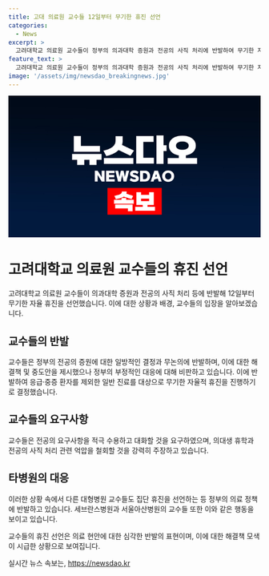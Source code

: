 ```yaml
---
title: 고대 의료원 교수들 12일부터 무기한 휴진 선언
categories:
  - News
excerpt: >
  고려대학교 의료원 교수들이 정부의 의과대학 증원과 전공의 사직 처리에 반발하여 무기한 자율 휴진을 선언했다. 교수들은 정부의 일방적인 결정과 협상 부조에 대한 불만을 피력하며, 응급·중증 환자 진료는 이어간다고 강조했다. 또한, 정부에 대한 요구안을 제시하고 대화를 요구했다. 이에 대한 반발로 세브란스병원과 서울아산병원 교수들도 집단 휴진을 선언했다.
feature_text: >
  고려대학교 의료원 교수들이 정부의 의과대학 증원과 전공의 사직 처리에 반발하여 무기한 자율 휴진을 선언했다. 교수들은 정부의 일방적인 결정과 협상 부조에 대한 불만을 피력하며, 응급·중증 환자 진료는 이어간다고 강조했다. 또한, 정부에 대한 요구안을 제시하고 대화를 요구했다. 이에 대한 반발로 세브란스병원과 서울아산병원 교수들도 집단 휴진을 선언했다.
image: '/assets/img/newsdao_breakingnews.jpg'
---
```


<p><img src="/assets/img/newsdao_breakingnews.jpg" alt="implanttips 속보" /></p>

<h1>고려대학교 의료원 교수들의 휴진 선언</h1>

<p>고려대학교 의료원 교수들이 의과대학 증원과 전공의 사직 처리 등에 반발해 12일부터 무기한 자율 휴진을 선언했습니다. 이에 대한 상황과 배경, 교수들의 입장을 알아보겠습니다.</p>

<h2>교수들의 반발</h2>

<p>교수들은 정부의 전공의 증원에 대한 일방적인 결정과 무논의에 반발하며, 이에 대한 해결책 및 중도안을 제시했으나 정부의 부정적인 대응에 대해 비판하고 있습니다. 이에 반발하여 응급·중증 환자를 제외한 일반 진료를 대상으로 무기한 자율적 휴진을 진행하기로 결정했습니다.</p>

<h2>교수들의 요구사항</h2>

<p>교수들은 전공의 요구사항을 적극 수용하고 대화할 것을 요구하였으며, 의대생 휴학과 전공의 사직 처리 관련 억압을 철회할 것을 강력히 주장하고 있습니다.</p>

<h2>타병원의 대응</h2>

<p>이러한 상황 속에서 다른 대형병원 교수들도 집단 휴진을 선언하는 등 정부의 의료 정책에 반발하고 있습니다. 세브란스병원과 서울아산병원의 교수들 또한 이와 같은 행동을 보이고 있습니다.</p>

<p>교수들의 휴진 선언은 의료 현안에 대한 심각한 반발의 표현이며, 이에 대한 해결책 모색이 시급한 상황으로 보여집니다.</p>
실시간 뉴스 속보는, <a href="https://newsdao.kr" rel="dofollow">https://newsdao.kr</a>


